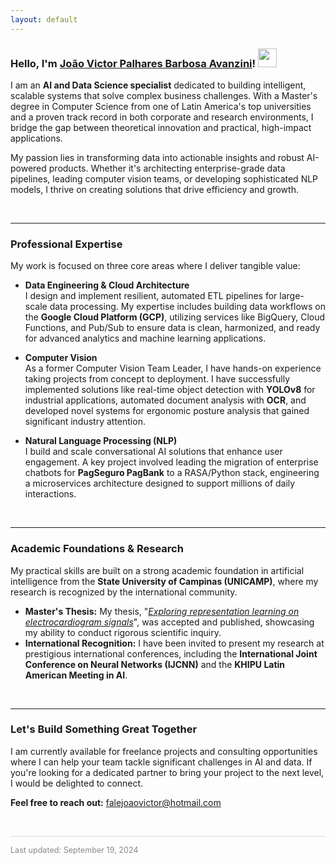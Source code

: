 ```yaml
---
layout: default
---
```

### Hello, I'm [João Victor Palhares Barbosa Avanzini](https://www.linkedin.com/in/joao-avanzini/)! <img src="https://media.giphy.com/media/hvRJCLFzcasrR4ia7z/giphy.gif" width="30px">

I am an **AI and Data Science specialist** dedicated to building intelligent, scalable systems that solve complex business challenges. With a Master's degree in Computer Science from one of Latin America's top universities and a proven track record in both corporate and research environments, I bridge the gap between theoretical innovation and practical, high-impact applications.

My passion lies in transforming data into actionable insights and robust AI-powered products. Whether it's architecting enterprise-grade data pipelines, leading computer vision teams, or developing sophisticated NLP models, I thrive on creating solutions that drive efficiency and growth.

<br>

---

### Professional Expertise

My work is focused on three core areas where I deliver tangible value:

* **Data Engineering & Cloud Architecture** <br>
    I design and implement resilient, automated ETL pipelines for large-scale data processing. My expertise includes building data workflows on the **Google Cloud Platform (GCP)**, utilizing services like BigQuery, Cloud Functions, and Pub/Sub to ensure data is clean, harmonized, and ready for advanced analytics and machine learning applications.

* **Computer Vision** <br>
    As a former Computer Vision Team Leader, I have hands-on experience taking projects from concept to deployment. I have successfully implemented solutions like real-time object detection with **YOLOv8** for industrial applications, automated document analysis with **OCR**, and developed novel systems for ergonomic posture analysis that gained significant industry attention.

* **Natural Language Processing (NLP)** <br>
    I build and scale conversational AI solutions that enhance user engagement. A key project involved leading the migration of enterprise chatbots for **PagSeguro PagBank** to a RASA/Python stack, engineering a microservices architecture designed to support millions of daily interactions.

<br>

---

### Academic Foundations & Research

My practical skills are built on a strong academic foundation in artificial intelligence from the **State University of Campinas (UNICAMP)**, where my research is recognized by the international community.

* **Master's Thesis:** My thesis, "[*Exploring representation learning on electrocardiogram signals*](https://www.repositorio.unicamp.br/Acervo/Detalhe/1503481)", was accepted and published, showcasing my ability to conduct rigorous scientific inquiry.
* **International Recognition:** I have been invited to present my research at prestigious international conferences, including the **International Joint Conference on Neural Networks (IJCNN)** and the **KHIPU Latin American Meeting in AI**.

<br>

---

### Let's Build Something Great Together

I am currently available for freelance projects and consulting opportunities where I can help your team tackle significant challenges in AI and data. If you're looking for a dedicated partner to bring your project to the next level, I would be delighted to connect.

**Feel free to reach out:** <a href="mailto:falejoaovictor@hotmail.com" style="color:#007bff; text-decoration:none;">falejoaovictor@hotmail.com</a>

<br>
<hr style="border: 0; height: 1px; background: #ddd;">
<p style="color:#888; font-size: 0.9em;">
Last updated: September 19, 2024
</p>

